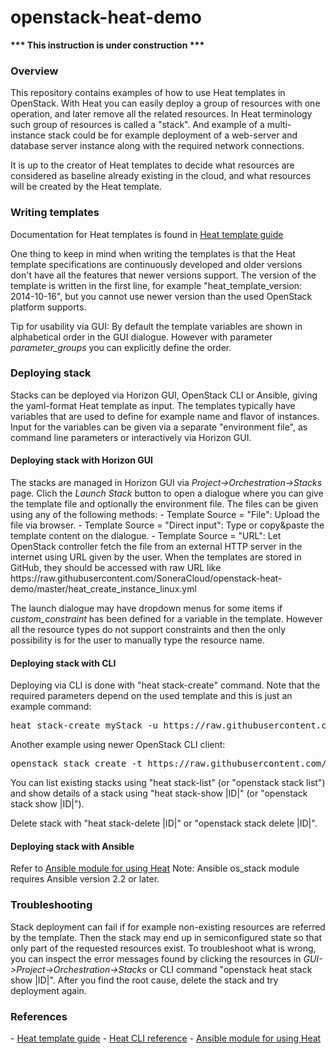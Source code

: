 # openstack-heat-demo
<B> *** This instruction is under construction *** </B>

<H3>Overview</H3>
This repository contains examples of how to use Heat templates in OpenStack. With Heat you can easily deploy a group of resources with one operation, and later remove all the related resources. In Heat terminology such group of resources is called a "stack". And example of a multi-instance stack could be for example deployment of a web-server and database server instance along with the required network connections.

It is up to the creator of Heat templates to decide what resources are considered as baseline already existing in the cloud, and what resources will be created by the Heat template.

<H3>Writing templates</H3>

Documentation for Heat templates is found in <A HREF='http://docs.openstack.org/developer/heat/template_guide/' target="_blank">Heat template guide</A>

One thing to keep in mind when writing the templates is that the Heat template specifications are continuously developed and older versions don't have all the features that newer versions support. The version of the template is written in the first line, for example "heat_template_version: 2014-10-16", but you cannot use newer version than the used OpenStack platform supports.

Tip for usability via GUI: By default the template variables are shown in alphabetical order in the GUI dialogue. However with parameter <I>parameter_groups</I> you can explicitly define the order.

<H3>Deploying stack</H3>
Stacks can be deployed via Horizon GUI, OpenStack CLI or Ansible, giving the yaml-format Heat template as input. The templates typically have variables that are used to define for example name and flavor of instances. Input for the variables can be given via a separate "environment file", as command line parameters or interactively via Horizon GUI.

<H4>Deploying stack with Horizon GUI</H4>
The stacks are managed in Horizon GUI via <I>Project->Orchestration->Stacks</I> page. Clich the <I>Launch Stack</I> button to open a dialogue where you can give the template file and optionally the environment file. The files can be given using any of the following methods:
- Template Source = "File": Upload the file via browser.
- Template Source = "Direct input": Type or copy&paste the template content on the dialogue.
- Template Source = "URL": Let OpenStack controller fetch the file from an external HTTP server in the internet using URL given by the user. When the templates are stored in GitHub, they should be accessed with raw URL like https://raw.githubusercontent.com/SoneraCloud/openstack-heat-demo/master/heat_create_instance_linux.yml

The launch dialogue may have dropdown menus for some items if <I>custom_constraint</I> has been defined for a variable in the template. However all the resource types do not support constraints and then the only possibility is for the user to manually type the resource name.

<H4>Deploying stack with CLI</H4>
Deploying via CLI is done with "heat stack-create" command. Note that the required parameters depend on the used template and this is just an example command:
<PRE>heat stack-create myStack -u https://raw.githubusercontent.com/SoneraCloud/openstack-heat-demo/master/heat_create_instance_linux.yml -P instance_name=testVM1 -P flavor_name=sonera.linux.tiny -P image_name=centos-7 -P keypair_name=my_heat_key -P security_group=my_sec_group -P network_name=my_net</PRE>

Another example using newer OpenStack CLI client:
<PRE>openstack stack create -t https://raw.githubusercontent.com/SoneraCloud/openstack-heat-demo/master/heat_create_instance_linux.yml --parameter instance_name=testVM1 --parameter flavor_name=sonera.linux.tiny --parameter image_name=centos-7 --parameter keypair_name=my_heat_key --parameter security_group=my_sec_group --parameter network_name=my_net myStack</PRE>

You can list existing stacks using "heat stack-list" (or "openstack stack list") and show details of a stack using "heat stack-show |ID|" (or "openstack stack show |ID|").

Delete stack with "heat stack-delete |ID|" or "openstack stack delete |ID|".

<H4>Deploying stack with Ansible</H4>

Refer to <A HREF='http://docs.ansible.com/ansible/os_stack_module.html' target='_blank'>Ansible module for using Heat</A>
Note: Ansible os_stack module requires Ansible version 2.2 or later.

<H3>Troubleshooting</H3>

Stack deployment can fail if for example non-existing resources are referred by the template. Then the stack may end up in semiconfigured state so that only part of the requested resources exist. To troubleshoot what is wrong, you can inspect the error messages found by clicking the resources in <I>GUI->Project->Orchestration->Stacks</I> or CLI command "openstack heat stack show |ID|".
After you find the root cause, delete the stack and try deployment again.


<H3>References</H3>
- <A HREF='http://docs.openstack.org/developer/heat/template_guide/' target="_blank">Heat template guide</A>
- <A HREF='http://docs.openstack.org/cli-reference/heat.html' target='_blank'>Heat CLI reference</A>
- <A HREF='http://docs.ansible.com/ansible/os_stack_module.html' target='_blank'>Ansible module for using Heat</A>




